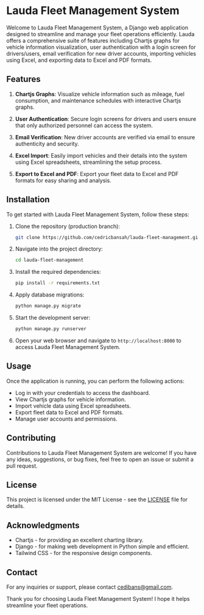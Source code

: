 # Lauda Fleet Management System

Welcome to Lauda Fleet Management System, a Django web application designed to streamline and manage your fleet operations efficiently. Lauda offers a comprehensive suite of features including Chartjs graphs for vehicle information visualization, user authentication with a login screen for drivers/users, email verification for new driver accounts, importing vehicles using Excel, and exporting data to Excel and PDF formats.

## Features

1. **Chartjs Graphs**: Visualize vehicle information such as mileage, fuel consumption, and maintenance schedules with interactive Chartjs graphs.

2. **User Authentication**: Secure login screens for drivers and users ensure that only authorized personnel can access the system.

3. **Email Verification**: New driver accounts are verified via email to ensure authenticity and security.

4. **Excel Import**: Easily import vehicles and their details into the system using Excel spreadsheets, streamlining the setup process.

5. **Export to Excel and PDF**: Export your fleet data to Excel and PDF formats for easy sharing and analysis.

## Installation

To get started with Lauda Fleet Management System, follow these steps:

1. Clone the repository (production branch):

   ```bash
   git clone https://github.com/cedricbansah/lauda-fleet-management.git
   ```

2. Navigate into the project directory:

   ```bash
   cd lauda-fleet-management
   ```

3. Install the required dependencies:

   ```bash
   pip install -r requirements.txt
   ```

4. Apply database migrations:

   ```bash
   python manage.py migrate
   ```

5. Start the development server:

   ```bash
   python manage.py runserver
   ```

6. Open your web browser and navigate to `http://localhost:8000` to access Lauda Fleet Management System.

## Usage

Once the application is running, you can perform the following actions:

- Log in with your credentials to access the dashboard.
- View Chartjs graphs for vehicle information.
- Import vehicle data using Excel spreadsheets.
- Export fleet data to Excel and PDF formats.
- Manage user accounts and permissions.

## Contributing

Contributions to Lauda Fleet Management System are welcome! If you have any ideas, suggestions, or bug fixes, feel free to open an issue or submit a pull request.

## License

This project is licensed under the MIT License - see the [LICENSE](LICENSE) file for details.

## Acknowledgments

- Chartjs - for providing an excellent charting library.
- Django - for making web development in Python simple and efficient.
- Tailwind CSS - for the responsive design components.

## Contact

For any inquiries or support, please contact [cedibans@gmail.com](mailto:cedibans@gmail.com).

Thank you for choosing Lauda Fleet Management System! I hope it helps streamline your fleet operations.

